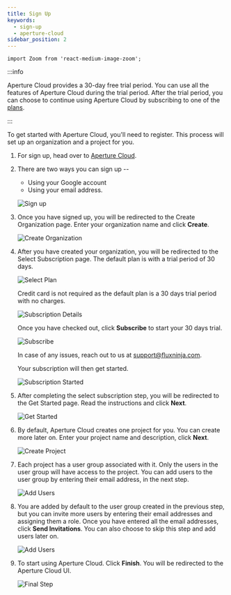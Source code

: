 ```yaml
---
title: Sign Up
keywords:
  - sign-up
  - aperture-cloud
sidebar_position: 2
---
```


```mdx-code-block
import Zoom from 'react-medium-image-zoom';
```

:::info

Aperture Cloud provides a 30-day free trial period. You can use all the features
of Aperture Cloud during the trial period. After the trial period, you can
choose to continue using Aperture Cloud by subscribing to one of the [plans][].

:::

To get started with Aperture Cloud, you'll need to register. This process will
set up an organization and a project for you.

1. For sign up, head over to
   [Aperture Cloud](https://app.fluxninja.com/sign-up).
2. There are two ways you can sign up --

   - Using your Google account
   - Using your email address.

   ![Sign up](./assets/sign-up/sign-up.png)

3. Once you have signed up, you will be redirected to the Create Organization
   page. Enter your organization name and click **Create**.

   ![Create Organization](./assets/sign-up/create-org.png)

4. After you have created your organization, you will be redirected to the
   Select Subscription page. The default plan is with a trial period of 30 days.

   ![Select Plan](./assets/sign-up/select-subscription.png)

   Credit card is not required as the default plan is a 30 days trial period
   with no charges.

   ![Subscription Details](./assets/sign-up/subscription-plan.png)

   Once you have checked out, click **Subscribe** to start your 30 days trial.

   ![Subscribe](./assets/sign-up/subscribe.png)

   In case of any issues, reach out to us at <support@fluxninja.com>.

   Your subscription will then get started.

   ![Subscription Started](./assets/sign-up/subscription-started.png)

5. After completing the select subscription step, you will be redirected to the
   Get Started page. Read the instructions and click **Next**.

   ![Get Started](./assets/sign-up/get-started.png)

6. By default, Aperture Cloud creates one project for you. You can create more
   later on. Enter your project name and description, click **Next**.

   ![Create Project](./assets/sign-up/create-project.png)

7. Each project has a user group associated with it. Only the users in the user
   group will have access to the project. You can add users to the user group by
   entering their email address, in the next step.

   ![Add Users](./assets/sign-up/create-usergroup.png)

8. You are added by default to the user group created in the previous step, but
   you can invite more users by entering their email addresses and assigning
   them a role. Once you have entered all the email addresses, click **Send
   Invitations**. You can also choose to skip this step and add users later on.

   ![Add Users](./assets/sign-up/invite-members.png)

9. To start using Aperture Cloud. Click **Finish**. You will be redirected to
    the Aperture Cloud UI.

    ![Final Step](./assets/sign-up/thats-all.png)

[plans]: https://www.fluxninja.com/pricing
